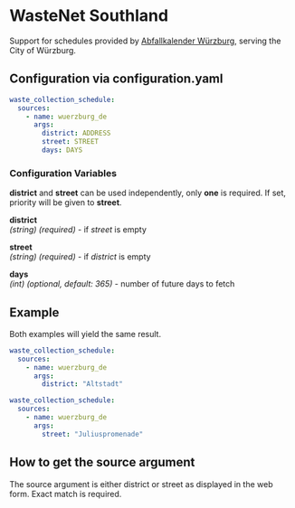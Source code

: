# WasteNet Southland

Support for schedules provided by [Abfallkalender Würzburg](https://www.wuerzburg.de/themen/umwelt-verkehr/vorsorge-entsorgung/abfallkalender/32208.Abfallkalender.html), serving the City of Würzburg.

## Configuration via configuration.yaml

```yaml
waste_collection_schedule:
  sources:
    - name: wuerzburg_de
      args:
        district: ADDRESS
        street: STREET
        days: DAYS
```

### Configuration Variables

**district** and **street** can be used independently, only **one** is required. If set, priority will be given to **street**.

**district**<br>
*(string) (required)* - if *street* is empty


**street**<br>
*(string) (required)* - if *district* is empty

**days**<br>
*(int) (optional, default: 365)* - number of future days to fetch

## Example

Both examples will yield the same result.

```yaml
waste_collection_schedule:
  sources:
    - name: wuerzburg_de
      args:
        district: "Altstadt"
```

```yaml
waste_collection_schedule:
  sources:
    - name: wuerzburg_de
      args:
        street: "Juliuspromenade"
```

## How to get the source argument

The source argument is either district or street as displayed in the web form. Exact match is required.
